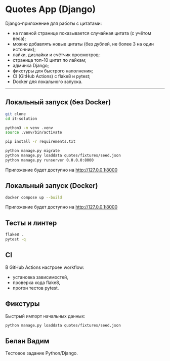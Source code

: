 # Quotes App (Django)

Django-приложение для работы с цитатами:
- на главной странице показывается случайная цитата (с учётом веса);
- можно добавлять новые цитаты (без дублей, не более 3 на один источник);
- лайки, дизлайки и счётчик просмотров;
- страница топ-10 цитат по лайкам;
- админка Django;
- фикстуры для быстрого наполнения;
- CI (GitHub Actions) с flake8 и pytest;
- Docker для локального запуска.

---

## Локальный запуск (без Docker)
```bash
git clone
cd it-solution

python3 -m venv .venv
source .venv/bin/activate

pip install -r requirements.txt

python manage.py migrate
python manage.py loaddata quotes/fixtures/seed.json
python manage.py runserver 0.0.0.0:8000
```

Приложение будет доступно на http://127.0.0.1:8000

## Локальный запуск (Docker)
```bash
docker compose up --build
```
Приложение будет доступно на http://127.0.0.1:8000

## Тесты и линтер
```bash
flake8 .
pytest -q
```

## CI
В GitHub Actions настроен workflow:
- установка зависимостей,
- проверка кода flake8,
- прогон тестов pytest.

## Фикстуры
Быстрый импорт начальных данных:
```bash
python manage.py loaddata quotes/fixtures/seed.json
```

## Белан Вадим
Тестовое задание Python/Django.
